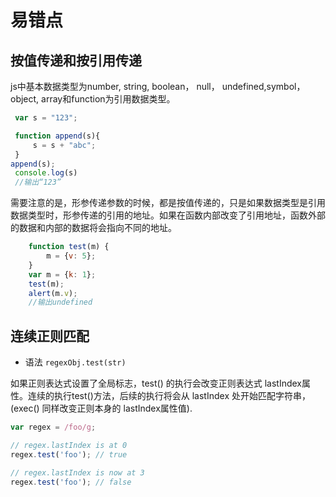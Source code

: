 # 易错点

## 按值传递和按引用传递
js中基本数据类型为number, string, boolean， null， undefined,symbol，
object, array和function为引用数据类型。

``` javascript
 var s = "123";

 function append(s){
     s = s + "abc";
 }
append(s);
 console.log(s)
 //输出“123”
```
需要注意的是，形参传递参数的时候，都是按值传递的，只是如果数据类型是引用数据类型时，形参传递的引用的地址。如果在函数内部改变了引用地址，函数外部的数据和内部的数据将会指向不同的地址。

``` javascript 
    function test(m) {
        m = {v: 5};
    }
    var m = {k: 1};
    test(m);
    alert(m.v);
    //输出undefined

```

## 连续正则匹配

- 语法 `regexObj.test(str)`


如果正则表达式设置了全局标志，test() 的执行会改变正则表达式   lastIndex属性。连续的执行test()方法，后续的执行将会从 lastIndex 处开始匹配字符串，(exec() 同样改变正则本身的 lastIndex属性值).

```javascript
var regex = /foo/g;

// regex.lastIndex is at 0
regex.test('foo'); // true

// regex.lastIndex is now at 3
regex.test('foo'); // false

```



